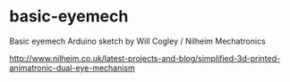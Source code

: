# basic-eyemech
Basic eyemech Arduino sketch by Will Cogley / Nilheim Mechatronics

http://www.nilheim.co.uk/latest-projects-and-blog/simplified-3d-printed-animatronic-dual-eye-mechanism

